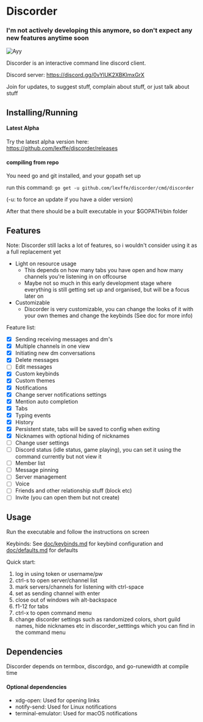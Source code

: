 # Discorder

### I'm not actively developing this anymore, so don't expect any new features anytime soon

![Ayy](https://dl.dropboxusercontent.com/u/17487167/screenshots/1476387883.png)

Discorder is an interactive command line discord client.

Discord server: https://discord.gg/0vYlUK2XBKlmxGrX

Join for updates, to suggest stuff, complain about stuff, or just talk about stuff

## Installing/Running

#### Latest Alpha

Try the latest alpha version here: https://github.com/lexffe/discorder/releases

#### compiling from repo

You need go and git installed, and your gopath set up

run this command: `go get -u github.com/lexffe/discorder/cmd/discorder`

(-u: to force an update if you have a older version)

After that there should be a built executable in your $GOPATH/bin folder

## Features

Note: Discorder still lacks a lot of features, so i wouldn't consider using it as a full replacement yet

 - Light on resource usage
     + This depends on how many tabs you have open and how many channels you're listening in on offcourse
     + Maybe not so much in this early development stage where everything is still getting set up and organised, but will be a focus later on
 - Customizable
     + Discorder is very customizable, you can change the looks of it with your own themes and change the keybinds (See doc for more info)

Feature list:

- [x] Sending receiving messages and dm's
- [x] Multiple channels in one view
- [x] Initiating new dm conversations
- [x] Delete messages
- [ ] Edit messages
- [x] Custom keybinds
- [x] Custom themes
- [x] Notifications
- [x] Change server notifications settings
- [x] Mention auto completion
- [x] Tabs
- [x] Typing events
- [x] History
- [x] Persistent state, tabs will be saved to config when exiting
- [x] Nicknames with optional hiding of nicknames
- [ ] Change user settings
- [ ] Discord status (idle status, game playing), you can set it using the command currently but not view it
- [ ] Member list  
- [ ] Message pinning
- [ ] Server management
- [ ] Voice
- [ ] Friends and other relationship stuff (block etc)
- [ ] Invite (you can open them but not create)

## Usage

Run the executable and follow the instructions on screen

Keybinds: See [doc/keybinds.md](https://github.com/lexffe/discorder/blob/master/doc/keybinds.md) for keybind configuration and [doc/defaults.md](https://github.com/lexffe/discorder/blob/master/doc/defaults.md) for defaults

Quick start:

1. log in using token or username/pw
2. ctrl-s to open server/channel list
3. mark servers/channels for listening with ctrl-space
4. set as sending channel with enter
5. close out of windows wih alt-backspace
6. f1-12 for tabs
7. ctrl-x to open command menu
8. change discorder settings such as randomized colors, short guild names, hide nicknames etc in discorder_setttings which you can find in the command menu

## Dependencies

Discorder depends on termbox, discordgo, and go-runewidth at compile time

#### Optional dependencies

 - xdg-open: Used for opening links
 - notify-send: Used for Linux notifications
 - terminal-emulator: Used for macOS notifications
